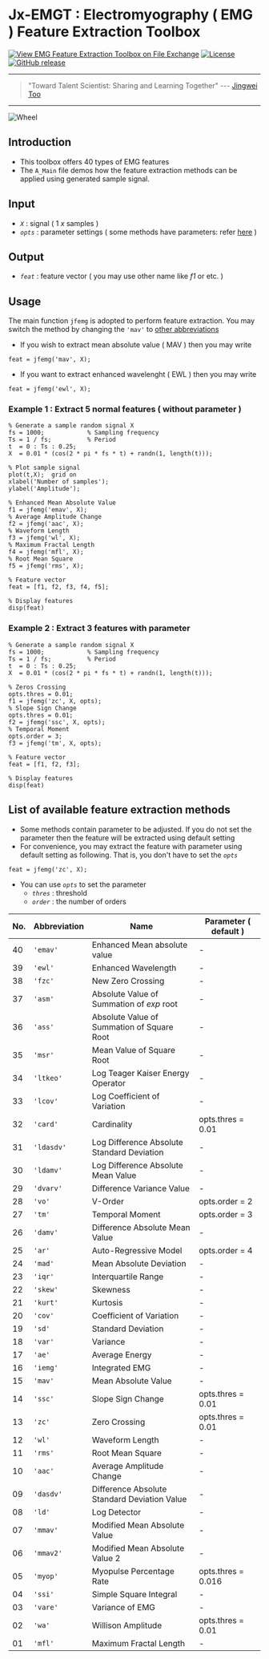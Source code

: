 # Jx-EMGT : Electromyography ( EMG ) Feature Extraction Toolbox

[![View EMG Feature Extraction Toolbox on File Exchange](https://www.mathworks.com/matlabcentral/images/matlab-file-exchange.svg)](https://www.mathworks.com/matlabcentral/fileexchange/71514-emg-feature-extraction-toolbox)
[![License](https://img.shields.io/badge/license-BSD_3-yellow.svg)](https://github.com/JingweiToo/EMG-Feature-Extraction-Toolbox/blob/master/LICENSE)
[![GitHub release](https://img.shields.io/badge/release-1.4-green.svg)](https://github.com/JingweiToo/EMG-Feature-Extraction-Toolbox)

---
> "Toward Talent Scientist: Sharing and Learning Together"
>  --- [Jingwei Too](https://jingweitoo.wordpress.com/)
---

![Wheel](https://www.mathworks.com/matlabcentral/mlc-downloads/downloads/db6a0e07-32ec-4811-b2f8-55a80e53165e/23065655-7c83-43ba-93d5-2f4ad98c54a7/images/screenshot.PNG)


## Introduction

* This toolbox offers 40 types of EMG features 
* The `A_Main` file demos how the feature extraction methods can be applied using generated sample signal. 


## Input
* *`X`*     : signal ( 1 *x* samples )
* *`opts`*  : parameter settings ( some methods have parameters: refer [here](/README.md#list-of-available-feature-extraction-methods) )


## Output
* *`feat`* : feature vector ( you may use other name like *f1* or etc. ) 
    
    
## Usage
The main function `jfemg` is adopted to perform feature extraction. You may switch the method by changing the `'mav'` to [other abbreviations](/README.md#list-of-available-feature-extraction-methods)
* If you wish to extract mean absolute value ( MAV ) then you may write
```code
feat = jfemg('mav', X);
```
* If you want to extract enhanced wavelenght ( EWL ) then you may write
```code
feat = jfemg('ewl', X);
```


### Example 1 : Extract 5 normal features ( without parameter )
```code 
% Generate a sample random signal X
fs = 1000;            % Sampling frequency 
Ts = 1 / fs;          % Period
t  = 0 : Ts : 0.25; 
X  = 0.01 * (cos(2 * pi * fs * t) + randn(1, length(t)));

% Plot sample signal
plot(t,X);  grid on
xlabel('Number of samples');
ylabel('Amplitude');

% Enhanced Mean Absolute Value
f1 = jfemg('emav', X); 
% Average Amplitude Change
f2 = jfemg('aac', X); 
% Waveform Length
f3 = jfemg('wl', X); 
% Maximum Fractal Length 
f4 = jfemg('mfl', X); 
% Root Mean Square
f5 = jfemg('rms', X); 

% Feature vector
feat = [f1, f2, f3, f4, f5];

% Display features
disp(feat)
```


### Example 2 : Extract 3 features with parameter    
```code
% Generate a sample random signal X
fs = 1000;            % Sampling frequency 
Ts = 1 / fs;          % Period
t  = 0 : Ts : 0.25; 
X  = 0.01 * (cos(2 * pi * fs * t) + randn(1, length(t)));

% Zeros Crossing
opts.thres = 0.01;
f1 = jfemg('zc', X, opts); 
% Slope Sign Change
opts.thres = 0.01;
f2 = jfemg('ssc', X, opts);
% Temporal Moment
opts.order = 3;
f3 = jfemg('tm', X, opts);

% Feature vector
feat = [f1, f2, f3];

% Display features
disp(feat)
```


## List of available feature extraction methods
* Some methods contain parameter to be adjusted. If you do not set the parameter then the feature will be extracted using default setting
* For convenience, you may extract the feature with parameter using default setting as following. That is, you don't have to set the *`opts`* 
```code
feat = jfemg('zc', X);
```
* You can use *`opts`* to set the parameter
    + *`thres`* : threshold
    + *`order`* : the number of orders


| No. | Abbreviation | Name                                         |  Parameter ( default )  |
|-----|--------------|----------------------------------------------|-------------------------|
| 40  | `'emav'`     | Enhanced Mean absolute value                 | -                       |
| 39  | `'ewl'`      | Enhanced Wavelength                          | -                       |
| 38  | `'fzc'`      | New Zero Crossing                            | -                       |
| 37  | `'asm'`      | Absolute Value of Summation of *exp* root    | -                       |
| 36  | `'ass'`      | Absolute Value of Summation of Square Root   | -                       |
| 35  | `'msr'`      | Mean Value of Square Root                    | -                       |
| 34  | `'ltkeo'`    | Log Teager Kaiser Energy Operator            | -                       |
| 33  | `'lcov'`     | Log Coefficient of Variation                 | -                       |
| 32  | `'card'`     | Cardinality                                  | opts.thres = 0.01       |
| 31  | `'ldasdv'`   | Log Difference Absolute Standard Deviation   | -                       |
| 30  | `'ldamv'`    | Log Difference Absolute Mean Value           | -                       |
| 29  | `'dvarv'`    | Difference Variance Value                    | -                       |
| 28  | `'vo'`       | V-Order                                      | opts.order = 2          |
| 27  | `'tm'`       | Temporal Moment                              | opts.order = 3          |
| 26  | `'damv'`     | Difference Absolute Mean Value               | -                       |
| 25  | `'ar'`       | Auto-Regressive Model                        | opts.order = 4          |
| 24  | `'mad'`      | Mean Absolute Deviation                      | -                       |
| 23  | `'iqr'`      | Interquartile Range                          | -                       |
| 22  | `'skew'`     | Skewness                                     | -                       |
| 21  | `'kurt'`     | Kurtosis                                     | -                       |
| 20  | `'cov'`      | Coefficient of Variation                     | -                       |
| 19  | `'sd'`       | Standard Deviation                           | -                       |
| 18  | `'var'`      | Variance                                     | -                       |
| 17  | `'ae'`       | Average Energy                               | -                       |
| 16  | `'iemg'`     | Integrated EMG                               | -                       |
| 15  | `'mav'`      | Mean Absolute Value                          | -                       |
| 14  | `'ssc'`      | Slope Sign Change                            | opts.thres = 0.01       |
| 13  | `'zc'`       | Zero Crossing                                | opts.thres = 0.01       |
| 12  | `'wl'`       | Waveform Length                              | -                       |
| 11  | `'rms'`      | Root Mean Square                             | -                       |
| 10  | `'aac'`      | Average Amplitude Change                     | -                       |
| 09  | `'dasdv'`    | Difference Absolute Standard Deviation Value | -                       |
| 08  | `'ld'`       | Log Detector                                 | -                       |
| 07  | `'mmav'`     | Modified Mean Absolute Value                 | -                       |
| 06  | `'mmav2'`    | Modified Mean Absolute Value 2               | -                       |
| 05  | `'myop'`     | Myopulse Percentage Rate                     | opts.thres = 0.016      |
| 04  | `'ssi'`      | Simple Square Integral                       | -                       |
| 03  | `'vare'`     | Variance of EMG                              | -                       |
| 02  | `'wa'`       | Willison Amplitude                           | opts.thres = 0.01       |
| 01  | `'mfl'`      | Maximum Fractal Length                       | -                       |
